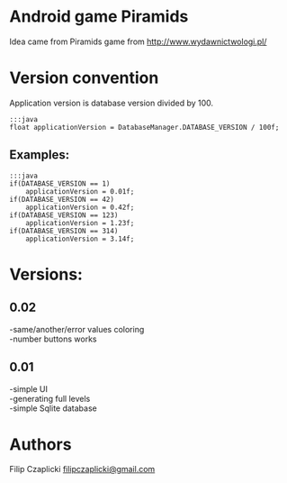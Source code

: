 Android game Piramids
=====================

Idea came from Piramids game from http://www.wydawnictwologi.pl/

Version convention
==================

Application version is database version divided by 100.

	:::java
	float applicationVersion = DatabaseManager.DATABASE_VERSION / 100f;

Examples:
---------

	:::java
	if(DATABASE_VERSION == 1)
		applicationVersion = 0.01f;
	if(DATABASE_VERSION == 42)
		applicationVersion = 0.42f;
	if(DATABASE_VERSION == 123)
		applicationVersion = 1.23f;
	if(DATABASE_VERSION == 314)
		applicationVersion = 3.14f;

Versions:
=========

0.02
----
-same/another/error values coloring  
-number buttons works  

0.01
----

-simple UI  
-generating full levels  
-simple Sqlite database  

Authors
======

Filip <starsep> Czaplicki filipczaplicki@gmail.com
